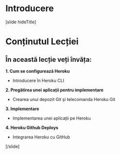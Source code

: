 # Introducere

[slide hideTitle]
# Conținutul Lecției

## În această lecție veți învăța:

**1. Cum se configurează Heroku**
- Introducere în Heroku CLI

**2. Pregătirea unei aplicații pentru implementare**
-  Crearea unui depozit Git și telecomanda Heroku Git

**3. Implementare**
- Implementarea unei aplicații pe Heroku

**4. Heroku Github Deploys**
- Integrarea Heroku cu GitHub

[/slide]
